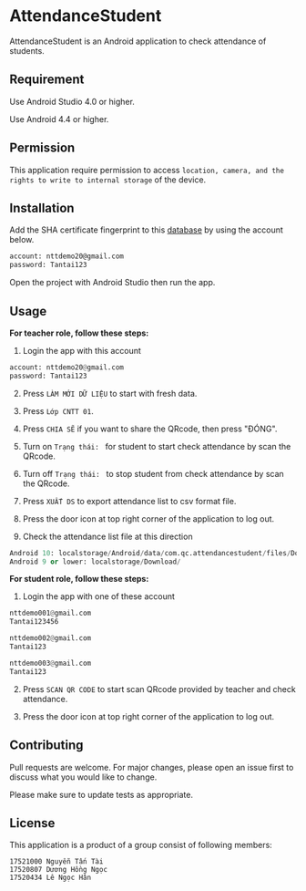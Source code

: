 # AttendanceStudent

AttendanceStudent is an Android application to check attendance of students.


## Requirement

Use Android Studio 4.0 or higher.

Use Android 4.4 or higher.


## Permission

This application require permission to access `location, camera, and the rights to write to internal storage` of the device.


## Installation

Add the SHA certificate fingerprint to this [database](https://console.firebase.google.com/u/4/project/attendancestudent-3b9a6/settings/general/android:com.qc.attendancestudent) by using the account below.

```bash
account: nttdemo20@gmail.com
password: Tantai123
```
Open the project with Android Studio then run the app.
## Usage
**For teacher role, follow these steps:**
1. Login the app with this account

```python
account: nttdemo20@gmail.com
password: Tantai123
```
2. Press `LÀM MỚI DỮ LIỆU` to start with fresh data.

3. Press `Lớp CNTT 01`.

4. Press `CHIA SẼ` if you want to share the QRcode, then press "ĐÓNG".

5. Turn on `Trạng thái: ` for student to start check attendance by scan the QRcode.

6. Turn off `Trạng thái: ` to stop student from check attendance by scan the QRcode.

7. Press `XUẤT DS` to export attendance list to csv format file.

8. Press the door icon at top right corner of the application to log out.

9. Check the attendance list file at this direction
```python 
Android 10: localstorage/Android/data/com.qc.attendancestudent/files/Download/
Android 9 or lower: localstorage/Download/
```

**For student role, follow these steps:**
1. Login the app with one of these account

```python
nttdemo001@gmail.com
Tantai123456

nttdemo002@gmail.com
Tantai123

nttdemo003@gmail.com
Tantai123
```
2. Press `SCAN QR CODE` to start scan QRcode provided by teacher and check attendance.

3. Press the door icon at top right corner of the application to log out.

## Contributing
Pull requests are welcome. For major changes, please open an issue first to discuss what you would like to change.

Please make sure to update tests as appropriate.

## License
This application is a product of a group consist of following members:
```
17521000 Nguyễn Tấn Tài
17520807 Dương Hồng Ngọc
17520434 Lê Ngọc Hân
```
